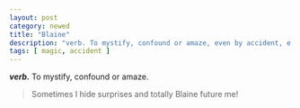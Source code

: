 ```yaml
---
layout: post
category: newed
title: "Blaine"
description: "verb. To mystify, confound or amaze, even by accident, e.g. &quot;I hide surprises in places I know I&#039;ll forget, to Blaine myself in the future.&quot; (cont&#039;d)"
tags: [ magic, accident ]
---
```


***verb.*** To mystify, confound or amaze.

> Sometimes I hide surprises and totally Blaine future me!

  [David Blaine]: http://www.davidblaine.com/